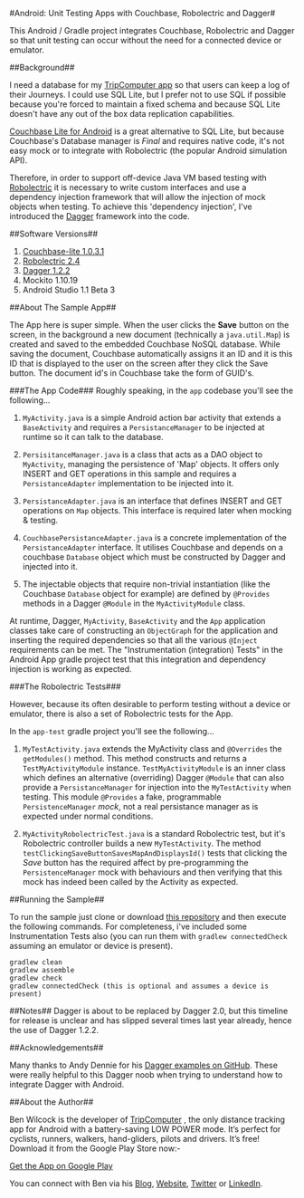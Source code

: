 #Android: Unit Testing Apps with Couchbase, Robolectric and Dagger#

This Android / Gradle project integrates Couchbase, Robolectric and Dagger so that unit testing can occur without the need for a connected device or emulator.

##Background##

I need a database for my [TripComputer app](https://play.google.com/store/apps/details?id=com.soagrowers.android.tripcomputer) so that users can keep a log of their Journeys. I could use SQL Lite, but I prefer not to use SQL if possible because you're forced to maintain a fixed schema and because SQL Lite doesn't have any out of the box data replication capabilities.

[Couchbase Lite for Android](http://developer.couchbase.com/mobile/get-started/get-started-mobile/android/index.html) is a great alternative to SQL Lite, but because Couchbase's Database manager is *Final* and requires native code, it's not easy mock or to integrate with Robolectric (the popular Android simulation API).

Therefore, in order to support off-device Java VM based testing with [Robolectric](http://robolectric.org) it is necessary to write custom interfaces and use a dependency injection framework that will allow the injection of mock objects when testing. To achieve this 'dependency injection', I've introduced the [Dagger](https://github.com/square/dagger) framework into the code.

##Software Versions##

1. [Couchbase-lite 1.0.3.1](http://developer.couchbase.com/mobile/get-started/get-started-mobile/android/index.html)
2. [Robolectric 2.4](http://robolectric.org/quick-start/)
3. [Dagger 1.2.2](https://github.com/square/dagger)
4. Mockito 1.10.19
5. Android Studio 1.1 Beta 3

##About The Sample App##

The App here is super simple. When the user clicks the **Save** button on the screen, in the background a new document (technically a `java.util.Map`) is created and saved to the embedded Couchbase NoSQL database. While saving the document, Couchbase automatically assigns it an ID and it is this ID that is displayed to the user on the screen after they click the Save button. The document id's in Couchbase take the form of GUID's.

###The App Code###
Roughly speaking, in the `app` codebase you'll see the following...

1. `MyActivity.java` is a simple Android action bar activity that extends a `BaseActivity` and requires a `PersistanceManager` to be injected at runtime so it can talk to the database.

2. `PersisitanceManager.java` is a class that acts as a DAO object to `MyActivity`, managing the persistence of 'Map' objects. It offers only INSERT and GET operations in this sample and requires a `PersistanceAdapter` implementation to be injected into it.

3. `PersistanceAdapter.java` is an interface that defines INSERT and GET operations on `Map` objects. This interface is required later when mocking & testing.

4. `CouchbasePersistanceAdapter.java` is a concrete implementation of the `PersistanceAdapter` interface. It utilises Couchbase and depends on a couchbase `Database` object which must be constructed by Dagger and injected into it.

5. The injectable objects that require non-trivial instantiation (like the Couchbase `Database` object for example) are defined by `@Provides` methods in a Dagger `@Module` in the `MyActivityModule` class.

At runtime, Dagger, `MyActivity`, `BaseActivity` and the `App` application classes take care of constructing an `ObjectGraph` for the application and inserting the required dependencies so that all the various `@Inject` requirements can be met. The "Instrumentation (integration) Tests" in the Android App gradle project test that this integration and dependency injection is working as expected.

###The Robolectric Tests###

However, because its often desirable to perform testing without a device or emulator, there is also a set of Robolectric tests for the App. 

In the `app-test` gradle project you'll see the following...

1. `MyTestActivity.java` extends the MyActivity class and `@Overrides` the `getModules()` method. This method constructs and returns a `TestMyActivityModule` instance. `TestMyActivityModule` is an inner class which defines an alternative (overriding) Dagger `@Module` that can also provide a `PersistanceManager` for injection into the `MyTestActivity` when testing. This module `@Provides` a fake, programmable `PersistenceManager` _mock_, not a real persistance manager as is expected under normal conditions.

2. `MyActivityRobolectricTest.java` is a standard Robolectric test, but it's Robolectric controller builds a new `MyTestActivity`. The method `testClickingSaveButtonSavesMapAndDisplaysId()` tests that clicking the _Save_ button has the required affect by pre-programming the `PersistenceManager` mock with behaviours and then verifying that this mock has indeed been called by the Activity as expected.

##Running the Sample##

To run the sample just clone or download [this repository](https://github.com/benwilcock/android-couchbase-dagger-robolectric) and then execute the following commands. For completeness, i've included some Instrumentation Tests also (you can run them with `gradlew connectedCheck` assuming an emulator or device is present).

```
gradlew clean
gradlew assemble
gradlew check
gradlew connectedCheck (this is optional and assumes a device is present)
```

##Notes##
Dagger is about to be replaced by Dagger 2.0, but this timeline for release is unclear and has slipped several times last year already, hence the use of Dagger 1.2.2.

##Acknowledgements##

Many thanks to Andy Dennie for his [Dagger examples on GitHub](https://github.com/adennie/fb-android-dagger). These were really helpful to this Dagger noob when trying to understand how to integrate Dagger with Android.

##About the Author##

Ben Wilcock is the developer of [TripComputer](https://play.google.com/store/apps/details?id=com.soagrowers.android.tripcomputer) , the only distance tracking app for Android with a battery-saving LOW POWER mode. It’s perfect for cyclists, runners, walkers, hand-gliders, pilots and drivers. It’s free! Download it from the Google Play Store now:-

[Get the App on Google Play](https://play.google.com/store/apps/details?id=com.soagrowers.android.tripcomputer)

You can connect with Ben via his [Blog](http://benwilcock.wordpress.com), [Website](http://www.soagrowers.com), [Twitter](https://twitter.com/benbravo73) or [LinkedIn](http://uk.linkedin.com/in/benwilcock).